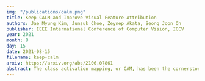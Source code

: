 ```yaml
---
img: "/publications/calm.png"
title: Keep CALM and Improve Visual Feature Attribution
authors: Jae Myung Kim, Junsuk Choe, Zeynep Akata, Seong Joon Oh
publisher: IEEE International Conference of Computer Vision, ICCV
year: 2021
month: 8
day: 15
date: 2021-08-15
filename: keep-calm
arxiv: https://arxiv.org/abs/2106.07861
abstract: The class activation mapping, or CAM, has been the cornerstone of feature attribution methods for multiple vision tasks. Its simplicity and effectiveness have led to wide applications in the explanation of visual predictions and weakly-supervised localization tasks. However, CAM has its own shortcomings. The computation of attribution maps relies on ad-hoc calibration steps that are not part of the training computational graph, making it difficult for us to understand the real meaning of the attribution values. In this paper, we improve CAM by explicitly incorporating a latent variable encoding the location of the cue for recognition in the formulation, thereby subsuming the attribution map into the training computational graph. The resulting model, class activation latent mapping, or CALM, is trained with the expectation-maximization algorithm. Our experiments show that CALM identifies discriminative attributes for image classifiers more accurately than CAM and other visual attribution baselines.
---
```


